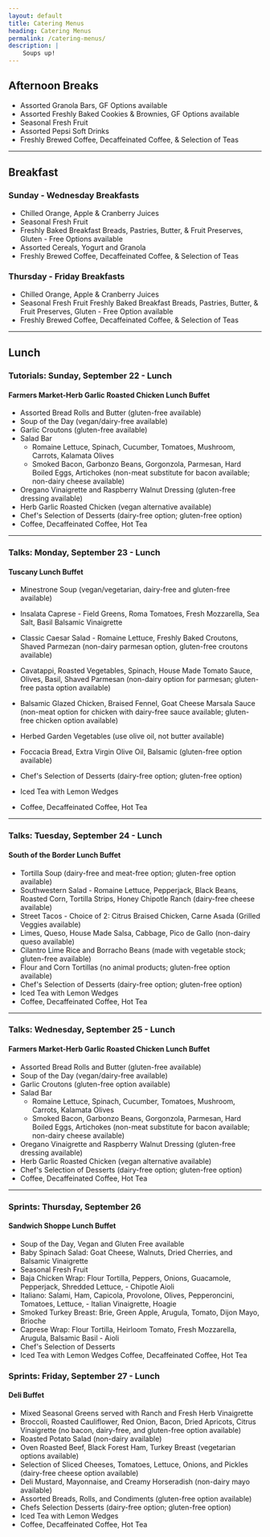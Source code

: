 ```yaml
---
layout: default
title: Catering Menus
heading: Catering Menus
permalink: /catering-menus/
description: |
    Soups up!
---
```


## Afternoon Breaks

- Assorted Granola Bars, GF Options available
- Assorted Freshly Baked Cookies & Brownies, GF Options available
- Seasonal Fresh Fruit
- Assorted Pepsi Soft Drinks
- Freshly Brewed Coffee, Decaffeinated Coffee, & Selection of Teas

----

## Breakfast

### Sunday - Wednesday Breakfasts

- Chilled Orange, Apple & Cranberry Juices
- Seasonal Fresh Fruit
- Freshly Baked Breakfast Breads, Pastries, Butter, & Fruit Preserves, Gluten - Free Options available
- Assorted Cereals, Yogurt and Granola
- Freshly Brewed Coffee, Decaffeinated Coffee, & Selection of Teas

### Thursday - Friday Breakfasts
- Chilled Orange, Apple & Cranberry Juices
- Seasonal Fresh Fruit
Freshly Baked Breakfast Breads, Pastries, Butter, & Fruit Preserves, Gluten - Free Option available
- Freshly Brewed Coffee, Decaffeinated Coffee, & Selection of Teas

----

## Lunch

### Tutorials: Sunday, September 22 - Lunch

#### Farmers Market-Herb Garlic Roasted Chicken Lunch Buffet

- Assorted Bread Rolls and Butter
  (gluten-free available)
- Soup of the Day
  (vegan/dairy-free available)
- Garlic Croutons
  (gluten-free available)
- Salad Bar
    - Romaine Lettuce, Spinach, Cucumber, Tomatoes, Mushroom, Carrots, Kalamata Olives
  - Smoked Bacon, Garbonzo Beans, Gorgonzola, Parmesan, Hard Boiled Eggs, Artichokes
  (non-meat substitute for bacon available; non-dairy cheese available)
- Oregano Vinaigrette and Raspberry Walnut Dressing
  (gluten-free dressing available)
- Herb Garlic Roasted Chicken
  (vegan alternative available)
- Chef's Selection of Desserts
  (dairy-free option; gluten-free option)
- Coffee, Decaffeinated Coffee, Hot Tea

----

### Talks: Monday, September 23 - Lunch

#### Tuscany Lunch Buffet

- Minestrone Soup
  (vegan/vegetarian, dairy-free and gluten-free available)
- Insalata Caprese - Field Greens, Roma Tomatoes, Fresh Mozzarella, Sea Salt, Basil Balsamic Vinaigrette
- Classic Caesar Salad - Romaine Lettuce, Freshly Baked Croutons, Shaved Parmezan (non-dairy parmesan option, gluten-free croutons available)
- Cavatappi, Roasted Vegetables, Spinach, House Made Tomato Sauce, Olives, Basil, Shaved Parmesan
  (non-dairy option for parmesan; gluten-free pasta option available)

- Balsamic Glazed Chicken, Braised Fennel, Goat Cheese Marsala Sauce
  (non-meat option for chicken with dairy-free sauce available; gluten-free chicken option available)
- Herbed Garden Vegetables
  (use olive oil, not butter available)

- Foccacia Bread, Extra Virgin Olive Oil, Balsamic
  (gluten-free option available)

- Chef's Selection of Desserts
  (dairy-free option; gluten-free option)
- Iced Tea with Lemon Wedges
- Coffee, Decaffeinated Coffee, Hot Tea

----

### Talks: Tuesday, September 24 - Lunch

#### South of the Border Lunch Buffet

- Tortilla Soup
  (dairy-free and meat-free option; gluten-free option available)
- Southwestern Salad - Romaine Lettuce, Pepperjack, Black Beans, Roasted Corn, Tortilla Strips, Honey Chipotle Ranch (dairy-free cheese available)
- Street Tacos - Choice of 2: Citrus Braised Chicken, Carne Asada
  (Grilled Veggies available)
- Limes, Queso, House Made Salsa, Cabbage, Pico de Gallo
  (non-dairy queso available)
- Cilantro Lime Rice and Borracho Beans
  (made with vegetable stock; gluten-free available)
- Flour and Corn Tortillas
  (no animal products; gluten-free option available)
- Chef's Selection of Desserts
  (dairy-free option; gluten-free option)
- Iced Tea with Lemon Wedges
- Coffee, Decaffeinated Coffee, Hot Tea

----

### Talks: Wednesday, September 25 - Lunch

#### Farmers Market-Herb Garlic Roasted Chicken Lunch Buffet

- Assorted Bread Rolls and Butter
  (gluten-free available)
- Soup of the Day
  (vegan/dairy-free available)
- Garlic Croutons
  (gluten-free option available)
- Salad Bar
  - Romaine Lettuce, Spinach, Cucumber, Tomatoes, Mushroom, Carrots, Kalamata Olives
  - Smoked Bacon, Garbonzo Beans, Gorgonzola, Parmesan, Hard Boiled Eggs, Artichokes
    (non-meat substitute for bacon available; non-dairy cheese available)
- Oregano Vinaigrette and Raspberry Walnut Dressing
  (gluten-free dressing available)
- Herb Garlic Roasted Chicken
  (vegan alternative available)
- Chef's Selection of Desserts
  (dairy-free option; gluten-free option)
- Coffee, Decaffeinated Coffee, Hot Tea

----

### Sprints: Thursday, September 26

#### Sandwich Shoppe Lunch Buffet
- Soup of the Day, Vegan and Gluten Free available
- Baby Spinach Salad: Goat Cheese, Walnuts, Dried Cherries, and Balsamic Vinaigrette
- Seasonal Fresh Fruit
- Baja Chicken Wrap: Flour Tortilla, Peppers, Onions, Guacamole, Pepperjack, Shredded Lettuce, - Chipotle Aioli
- Italiano: Salami, Ham, Capicola, Provolone, Olives, Pepperoncini, Tomatoes, Lettuce, - Italian Vinaigrette, Hoagie
- Smoked Turkey Breast: Brie, Green Apple, Arugula, Tomato, Dijon Mayo, Brioche
- Caprese Wrap: Flour Tortilla, Heirloom Tomato, Fresh Mozzarella, Arugula, Balsamic Basil - Aioli
- Chef's Selection of Desserts
- Iced Tea with Lemon Wedges Coffee, Decaffeinated Coffee, Hot Tea

### Sprints: Friday, September 27 - Lunch

#### Deli Buffet

- Mixed Seasonal Greens served with Ranch and Fresh Herb Vinaigrette
- Broccoli, Roasted Cauliflower, Red Onion, Bacon, Dried Apricots, Citrus Vinaigrette
  (no bacon, dairy-free, and gluten-free option available)
- Roasted Potato Salad
  (non-dairy available)
- Oven Roasted Beef, Black Forest Ham, Turkey Breast
  (vegetarian options available)
- Selection of Sliced Cheeses, Tomatoes, Lettuce, Onions, and Pickles
  (dairy-free cheese option available)
- Deli Mustard, Mayonnaise, and Creamy Horseradish
  (non-dairy mayo available)
- Assorted Breads, Rolls, and Condiments
  (gluten-free option available)
- Chefs Selection Desserts
  (dairy-free option; gluten-free option)
- Iced Tea with Lemon Wedges
- Coffee, Decaffeinated Coffee, Hot Tea
